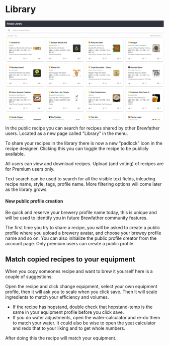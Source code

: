 # Library

![](.gitbook/assets/image%20%2868%29.png)

In the public recipe  you can search for recipes shared by other Brewfather users. Located as a new page called "Library" in the menu.

To share your recipes in the library there is now a new "padlock" icon in the recipe designer. Clicking this you can toggle the recipe to be publicly available.

All users can view and download recipes. Upload \(and voting\) of recipes are for Premium users only.

Text search can be used to search for all the visible text fields, inlcuding recipe name, style, tags, profile name. More filtering options will come later as the library grows.

#### New public profile creation

Be quick and reserve your brewery profile name today, this is unique and will be used to identify you in future Brewfather community features. 

The first time you try to share a recipe, you will be asked to create a public profile where you upload a brewery avatar, and choose your brewey profile name and so on. You can also initialize the public profile creator from the account page. Only premium users can create a public profile.

## Match copied recipes to your equipment

When you copy someones recipe and want to brew it yourself here is a couple of suggestions:

Open the recipe and click change equipment, select your own equipment profile, then it will ask you to scale when you click save. Then it will scale ingredients to match your efficiency and volumes. 

* If the recipe has hopstand, double check that hopstand-temp is the same in your equipment profile before you click save. 
* If you do water adjustments, open the water-calculator and re-do them to match your water. It could also be wise to open the yeat calculator and redo that to your liking and to get whole numbers.

After doing this the recipe will match your equipment.

